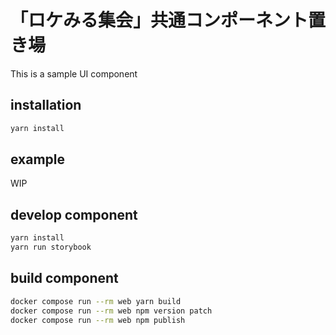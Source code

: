 # 「ロケみる集会」共通コンポーネント置き場

This is a sample UI component

## installation

```bash
yarn install
```

## example

WIP

## develop component

```bash
yarn install
yarn run storybook
```

## build component

```bash
docker compose run --rm web yarn build
docker compose run --rm web npm version patch
docker compose run --rm web npm publish
```
